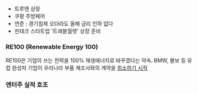 - 트루엔 상장
- 쿠팡 주방페어
- 연준 : 경기침체 오더라도 올해 금리 인하 없다
- 핀테크  스타트업 '트래블월렛' 상장 준비


### RE100 (Renewable Energy 100)
RE100은 기업이 쓰는 전력을 100% 재생에너지로 바꾸겠다는 약속. BMW, 볼보 등 유럽 완성차 기업이 우리나라 부품 제조사와의 계약을 [취소하기 시작](https://event.stibee.com/v2/click/NDA4MDIvMTU1NzI1Mi80NTA4MzEv/aHR0cHM6Ly9uLm5ld3MubmF2ZXIuY29tL2FydGljbGUvMDE1LzAwMDQ4NDQ1Mjg)

### 엔터주 실적 호조
